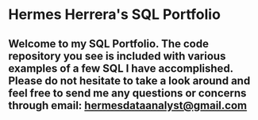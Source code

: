 # Hermes Herrera's SQL Portfolio

## Welcome to my SQL Portfolio. The code repository you see is included with various examples of a few SQL I have accomplished. Please do not hesitate to take a look around and feel free to send me any questions or concerns through email: hermesdataanalyst@gmail.com
